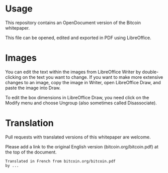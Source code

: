 # Usage

This repository contains an OpenDocument version of the Bitcoin whitepaper.

This file can be opened, edited and exported in PDF using LibreOffice.

# Images

You can edit the text within the images from LibreOffice Writer by
double-clicking on the text you want to change.  If you want to make
more extensive changes to an image, copy the image in Writer, open
LibreOffice Draw, and paste the image into Draw.

To edit the box dimensions in LibreOffice Draw, you need click on the
Modify menu and choose Ungroup (also sometimes called Disassociate).

# Translation

Pull requests with translated versions of this whitepaper are welcome.

Please add a link to the original English version (bitcoin.org/bitcoin.pdf) at the top of the document.

    Translated in French from bitcoin.org/bitcoin.pdf
    by ...
